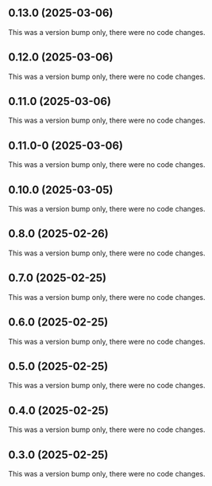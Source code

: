 ## 0.13.0 (2025-03-06)

This was a version bump only, there were no code changes.

## 0.12.0 (2025-03-06)

This was a version bump only, there were no code changes.

## 0.11.0 (2025-03-06)

This was a version bump only, there were no code changes.

## 0.11.0-0 (2025-03-06)

This was a version bump only, there were no code changes.

## 0.10.0 (2025-03-05)

This was a version bump only, there were no code changes.

## 0.8.0 (2025-02-26)

This was a version bump only, there were no code changes.

## 0.7.0 (2025-02-25)

This was a version bump only, there were no code changes.

## 0.6.0 (2025-02-25)

This was a version bump only, there were no code changes.

## 0.5.0 (2025-02-25)

This was a version bump only, there were no code changes.

## 0.4.0 (2025-02-25)

This was a version bump only, there were no code changes.

## 0.3.0 (2025-02-25)

This was a version bump only, there were no code changes.